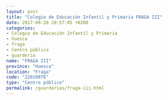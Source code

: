 ```yaml
---
layout: post
title: "Colegio de Educación Infantil y Primaria FRAGA III"
date: 2017-09-20 20:57:05 +0200
categories:
- Colegio de Educación Infantil y Primaria
- huesca
- fraga
- Centro público
- guarderia
name: "FRAGA III"
province: "Huesca"
location: "Fraga"
code: "22010876"
type: "Centro público"
permalink: /guarderias/fraga-iii.html
---
```

